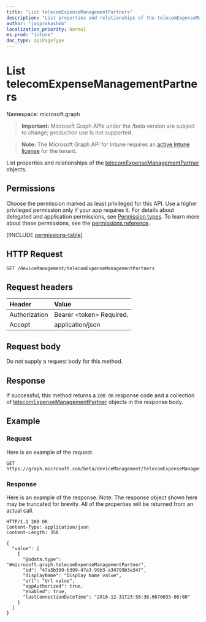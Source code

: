 ```yaml
---
title: "List telecomExpenseManagementPartners"
description: "List properties and relationships of the telecomExpenseManagementPartner objects."
author: "jaiprakashmb"
localization_priority: Normal
ms.prod: "intune"
doc_type: apiPageType
---
```


# List telecomExpenseManagementPartners

Namespace: microsoft.graph

> **Important:** Microsoft Graph APIs under the /beta version are subject to change; production use is not supported.

> **Note:** The Microsoft Graph API for Intune requires an [active Intune license](https://go.microsoft.com/fwlink/?linkid=839381) for the tenant.

List properties and relationships of the [telecomExpenseManagementPartner](../resources/intune-tem-telecomexpensemanagementpartner.md) objects.

## Permissions
Choose the permission marked as least privileged for this API. Use a higher privileged permission only if your app requires it. For details about delegated and application permissions, see [Permission types](/graph/permissions-overview#permission-types). To learn more about these permissions, see the [permissions reference](/graph/permissions-reference).

<!-- { "blockType": "permissions", "name": "intune_tem_telecomexpensemanagementpartner_list" } -->
[!INCLUDE [permissions-table](../includes/permissions/intune-tem-telecomexpensemanagementpartner-list-permissions.md)]

## HTTP Request
<!-- {
  "blockType": "ignored"
}
-->
``` http
GET /deviceManagement/telecomExpenseManagementPartners
```

## Request headers
|Header|Value|
|:---|:---|
|Authorization|Bearer &lt;token&gt; Required.|
|Accept|application/json|

## Request body
Do not supply a request body for this method.

## Response
If successful, this method returns a `200 OK` response code and a collection of [telecomExpenseManagementPartner](../resources/intune-tem-telecomexpensemanagementpartner.md) objects in the response body.

## Example

### Request
Here is an example of the request.
``` http
GET https://graph.microsoft.com/beta/deviceManagement/telecomExpenseManagementPartners
```

### Response
Here is an example of the response. Note: The response object shown here may be truncated for brevity. All of the properties will be returned from an actual call.
``` http
HTTP/1.1 200 OK
Content-Type: application/json
Content-Length: 358

{
  "value": [
    {
      "@odata.type": "#microsoft.graph.telecomExpenseManagementPartner",
      "id": "47a3b399-b399-47a3-99b3-a34799b3a347",
      "displayName": "Display Name value",
      "url": "Url value",
      "appAuthorized": true,
      "enabled": true,
      "lastConnectionDateTime": "2016-12-31T23:58:36.6670033-08:00"
    }
  ]
}
```

